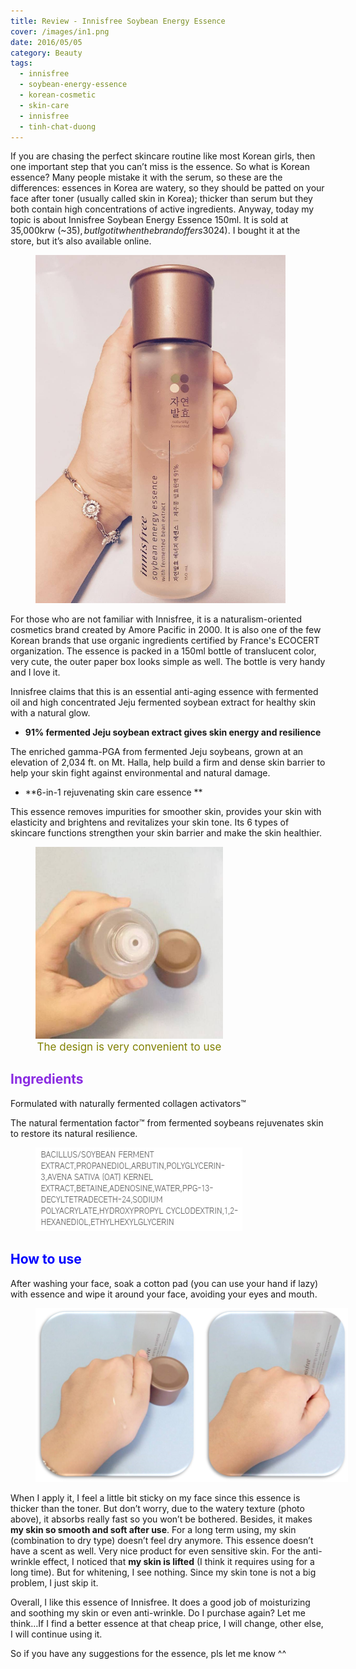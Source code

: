 ```yaml
---
title: Review - Innisfree Soybean Energy Essence
cover: /images/in1.png
date: 2016/05/05
category: Beauty
tags:
  - innisfree
  - soybean-energy-essence
  - korean-cosmetic
  - skin-care
  - innisfree
  - tinh-chat-duong
---
```


If you are chasing the perfect skincare routine like most Korean girls, then one important step that you can’t miss is the essence. So what is Korean essence? Many people mistake it with the serum, so these are the differences: essences in Korea are watery, so they should be patted on your face after toner (usually called skin in Korea); thicker than serum but they both contain high concentrations of active ingredients. Anyway, today my topic is about Innisfree Soybean Energy Essence 150ml. It is sold at 35,000krw (~$35), but I got it when the brand offers 30% discount so it was just 24,500krw (~$24). I bought it at the store, but it’s also available online.


<figure style="width: 400px" class="align-center">
  <img src="./innissoybean-1.png" alt="">
  <figcaption></figcaption>
</figure>

For those who are not familiar with Innisfree, it is a naturalism-oriented cosmetics brand created by Amore Pacific in 2000. It is also one of the few Korean brands that use organic ingredients certified by France's ECOCERT organization. The essence is packed in a 150ml bottle of translucent color, very cute, the outer paper box looks simple as well. The bottle is very handy and I love it.


Innisfree claims that this is an essential anti-aging essence with fermented oil and high concentrated Jeju fermented soybean extract for healthy skin with a natural glow.


  * **91% fermented Jeju soybean extract gives skin energy and resilience**

The enriched gamma-PGA from fermented Jeju soybeans, grown at an elevation of 2,034 ft. on Mt. Halla, help build a firm and dense skin barrier to help your skin fight against environmental and natural damage.


  * **6-in-1 rejuvenating skin care essence **
 
This essence removes impurities for smoother skin, provides your skin with elasticity and brightens and revitalizes your skin tone. Its 6 types of skincare functions strengthen your skin barrier and make the skin healthier.


<figure style="width: 300px" class="align-center">
  <img src="./innissoybean-2.png" alt="">
  <figcaption style="font-size: 17px" align="center"> <span style="color:olive"> The design is very convenient to use </span> </figcaption>
</figure>

## <span style="color:blueviolet"> Ingredients </span>

Formulated with naturally fermented collagen activators™

The natural fermentation factor™ from fermented soybeans rejuvenates skin to restore its natural resilience.


<figure style="width: 500px" class="align-center">
  <img src="./innissoybean-3.png" alt="">
  <figcaption></figcaption>
</figure>

## <span style="color:blue"> How to use </span>

After washing your face, soak a cotton pad (you can use your hand if lazy) with essence and wipe it around your face, avoiding your eyes and mouth.


<figure style="width: 500px" class="align-center">
  <img src="./innissoybean-4.png" alt="">
  <figcaption></figcaption>
</figure>

When I apply it, I feel a little bit sticky on my face since this essence is thicker than the toner. But don’t worry, due to the watery texture (photo above), it absorbs really fast so you won’t be bothered. Besides, it makes **my skin so smooth and soft after use**. For a long term using, my skin (combination to dry type) doesn’t feel dry anymore. This essence doesn’t have a scent as well. Very nice product for even sensitive skin. For the anti-wrinkle effect, I noticed that **my skin is lifted** (I think it requires using for a long time). But for whitening, I see nothing. Since my skin tone is not a big problem, I just skip it.


Overall, I like this essence of Innisfree. It does a good job of moisturizing and soothing my skin or even anti-wrinkle. Do I purchase again? Let me think…If I find a better essence at that cheap price, I will change, other else, I will continue using it.


So if you have any suggestions for the essence, pls let me know ^^